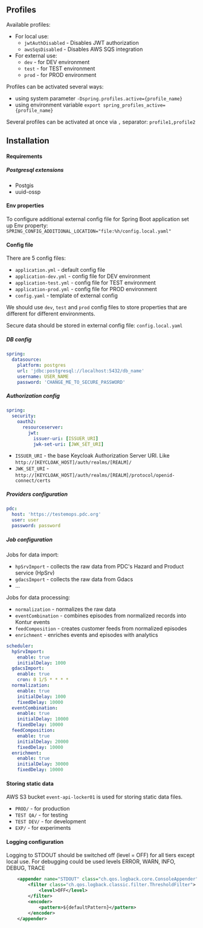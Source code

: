 ## Profiles

Available profiles:
- For local use:
  - `jwtAuthDisabled` - Disables JWT authorization
  - `awsSqsDisabled` - Disables AWS SQS integration
- For external use:
  - `dev` - for DEV environment
  - `test` - for TEST environment
  - `prod` - for PROD environment

Profiles can be activated several ways:
- using system parameter `-Dspring.profiles.active={profile_name}`
- using environment variable `export spring_profiles_active={profile_name}`

Several profiles can be activated at once via `,` separator: `profile1,profile2`

## Installation

#### Requirements

##### Postgresql extensions

 - Postgis
 - uuid-ossp
 
#### Env properties

To configure additional external config file for Spring Boot application set up Env property: 
`SPRING_CONFIG_ADDITIONAL_LOCATION="file:%h/config.local.yaml"`

#### Config file

There are 5 config files:
- `application.yml` - default config file
- `application-dev.yml` - config file for DEV environment
- `application-test.yml` - config file for TEST environment
- `application-prod.yml` - config file for PROD environment
- `config.yaml` - template of external config

We should use `dev`, `test` and `prod` config files to store properties that
are different for different environments.

Secure data should be stored in external config file: `config.local.yaml`

##### DB config

```yaml
spring:
  datasource:
    platform: postgres
    url: 'jdbc:postgresql://localhost:5432/db_name'
    username: USER_NAME
    password: 'CHANGE_ME_TO_SECURE_PASSWORD'
```

##### Authorization config

```yaml
spring:
  security:
    oauth2:
      resourceserver:
        jwt:
          issuer-uri: [ISSUER_URI]
          jwk-set-uri: [JWK_SET_URI]
```

- `ISSUER_URI` -  the base Keycloak Authorization Server URI. Like `http://[KEYCLOAK_HOST]/auth/realms/[REALM]/`
- `JWK_SET_URI` - `http://[KEYCLOAK_HOST]/auth/realms/[REALM]/protocol/openid-connect/certs`

##### Providers configuration

```yaml
pdc:
  host: 'https://testemops.pdc.org'
  user: user
  password: password
```

##### Job configuration

Jobs for data import:
- `hpSrvImport` - collects the raw data from PDC's Hazard and Product service (HpSrv)
- `gdacsImport` - collects the raw data from Gdacs
- ...

Jobs for data processing:
- `normalization` - normalizes the raw data
- `eventCombination` - combines episodes from normalized records into Kontur events
- `feedComposition` - creates customer feeds from normalized episodes
- `enrichment` - enriches events and episodes with analytics

```yaml
scheduler:
  hpSrvImport:
    enable: true
    initialDelay: 1000
  gdacsImport:
    enable: true
    cron: 0 1/5 * * * *
  normalization:
    enable: true
    initialDelay: 1000
    fixedDelay: 10000
  eventCombination:
    enable: true
    initialDelay: 10000
    fixedDelay: 10000
  feedComposition:
    enable: true
    initialDelay: 20000
    fixedDelay: 10000
  enrichment:
    enable: true
    initialDelay: 30000
    fixedDelay: 10000
```

#### Storing static data

AWS S3 bucket `event-api-locker01` is used for storing static data files.

- `PROD/` - for production
- `TEST QA/` - for testing
- `TEST DEV/` - for development
- `EXP/` - for experiments 

#### Logging configuration

Logging to STDOUT should be switched off (level = OFF) for all tiers except local use.
For debugging could be used levels ERROR, WARN, INFO, DEBUG, TRACE
```xml
    <appender name="STDOUT" class="ch.qos.logback.core.ConsoleAppender">
        <filter class="ch.qos.logback.classic.filter.ThresholdFilter">
            <level>OFF</level>
        </filter>
        <encoder>
            <pattern>${defaultPattern}</pattern>
        </encoder>
    </appender>
```


